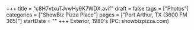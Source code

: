 +++
title = "c8H7vtxuTJvwHy9K7WDX.avif"
draft = false
tags = ["Photos"]
categories = ["ShowBiz Pizza Place"]
pages = ["Port Arthur, TX (3600 FM 365)"]
startDate = ""
+++
Exterior, 1980's (PC: showbizpizza.com)
